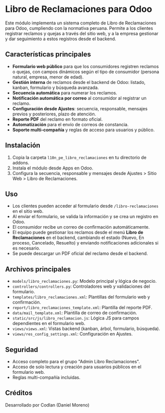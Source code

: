# Libro de Reclamaciones para Odoo

Este módulo implementa un sistema completo de Libro de Reclamaciones para Odoo, cumpliendo con la normativa peruana. Permite a los clientes registrar reclamos y quejas a través del sitio web, y a la empresa gestionar y dar seguimiento a estos registros desde el backend.

## Características principales

- **Formulario web público** para que los consumidores registren reclamos o quejas, con campos dinámicos según el tipo de consumidor (persona natural, empresa, menor de edad).
- **Gestión interna** de reclamos desde el backend de Odoo: listado, kanban, formulario y búsqueda avanzada.
- **Secuencia automática** para numerar los reclamos.
- **Notificación automática por correo** al consumidor al registrar un reclamo.
- **Configuración desde Ajustes**: secuencia, responsable, mensajes previos y posteriores, plazo de atención.
- **Reporte PDF** del reclamo en formato oficial.
- **Automatización** para el envío de correos de constancia.
- **Soporte multi-compañía** y reglas de acceso para usuarios y público.

## Instalación

1. Copia la carpeta `l10n_pe_libro_reclamaciones` en tu directorio de addons.
2. Instala el módulo desde Apps en Odoo.
3. Configura la secuencia, responsable y mensajes desde Ajustes > Sitio Web > Libro de Reclamaciones.

## Uso

- Los clientes pueden acceder al formulario desde `/libro-reclamaciones` en el sitio web.
- Al enviar el formulario, se valida la información y se crea un registro en Odoo.
- El consumidor recibe un correo de confirmación automáticamente.
- El equipo puede gestionar los reclamos desde el menú **Libro de Reclamaciones** en el backend, cambiando el estado (Nuevo, En proceso, Cancelado, Resuelto) y enviando notificaciones adicionales si es necesario.
- Se puede descargar un PDF oficial del reclamo desde el backend.

## Archivos principales

- `models/libro_reclamaciones.py`: Modelo principal y lógica de negocio.
- `controllers/controllers.py`: Controladores web y validaciones del formulario.
- `templates/libro_reclamaciones.xml`: Plantillas del formulario web y confirmación.
- `report/libro_reclamaciones_template.xml`: Plantilla del reporte PDF.
- `data/mail_template.xml`: Plantilla de correo de confirmación.
- `static/src/js/libro_reclamacion.js`: Lógica JS para campos dependientes en el formulario web.
- `views/views.xml`: Vistas backend (kanban, árbol, formulario, búsqueda).
- `views/res_config_settings.xml`: Configuración en Ajustes.

## Seguridad

- Acceso completo para el grupo "Admin Libro Reclamaciones".
- Acceso de solo lectura y creación para usuarios públicos en el formulario web.
- Reglas multi-compañía incluidas.

## Créditos

Desarrollado por Codlan (Daniel Moreno)